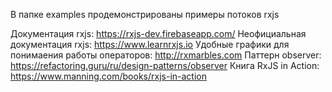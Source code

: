 В папке examples продемонстрированы примеры потоков rxjs

Документация rxjs: https://rxjs-dev.firebaseapp.com/
Неофициальная документация rxjs: https://www.learnrxjs.io
Удобные графики для понимаения работы операторов: http://rxmarbles.com
Паттерн observer: https://refactoring.guru/ru/design-patterns/observer
Книга RxJS in Action: https://www.manning.com/books/rxjs-in-action
